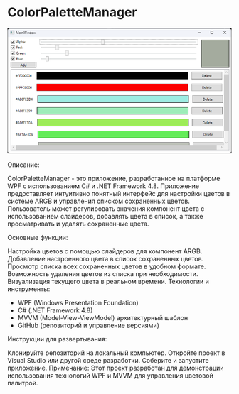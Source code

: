 # ColorPaletteManager

![ColorPaletteManager](./image.png)

Описание:

  ColorPaletteManager - это приложение, разработанное на платформе WPF с использованием C# и .NET Framework 4.8. Приложение предоставляет интуитивно понятный интерфейс для настройки цветов в системе ARGB и управления списком сохраненных цветов. Пользователь может регулировать значения компонент цвета с использованием слайдеров, добавлять цвета в список, а также просматривать и удалять сохраненные цвета.

Основные функции:

  Настройка цветов с помощью слайдеров для компонент ARGB.
Добавление настроенного цвета в список сохраненных цветов.
Просмотр списка всех сохраненных цветов в удобном формате.
Возможность удаления цветов из списка при необходимости.
Визуализация текущего цвета в реальном времени.
Технологии и инструменты:

* WPF (Windows Presentation Foundation)
* C# (.NET Framework 4.8)
* MVVM (Model-View-ViewModel) архитектурный шаблон
* GitHub (репозиторий и управление версиями)

Инструкции для развертывания:

  Клонируйте репозиторий на локальный компьютер.
Откройте проект в Visual Studio или другой среде разработки.
Соберите и запустите приложение.
Примечание:
Этот проект разработан для демонстрации использования технологий WPF и MVVM для управления цветовой палитрой.
